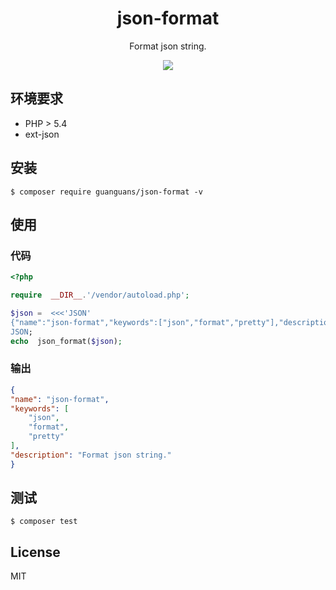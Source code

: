 <h1  align="center">json-format</h1>

<p  align="center">Format json string.</p>

<p  align="center"><img src="./docs/usage.png"></p>

## 环境要求

* PHP > 5.4
* ext-json

## 安装

``` shell
$ composer require guanguans/json-format -v
```

## 使用

### 代码

``` php
<?php

require  __DIR__.'/vendor/autoload.php';

$json =  <<<'JSON'
{"name":"json-format","keywords":["json","format","pretty"],"description":"Format json string."}
JSON;
echo  json_format($json);
```

### 输出

``` json
{
"name": "json-format",
"keywords": [
	"json",
	"format",
	"pretty"
],
"description": "Format json string."
}
```

## 测试

``` shell
$ composer test
```

## License

MIT
<!--stackedit_data:
eyJoaXN0b3J5IjpbLTE2NzY2MDExOTAsNjQzNDI4MTBdfQ==
-->